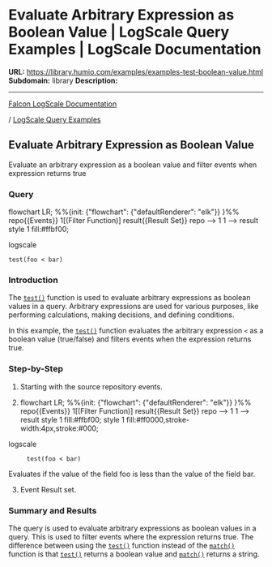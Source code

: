 # Evaluate Arbitrary Expression as Boolean Value | LogScale Query Examples | LogScale Documentation

**URL:** https://library.humio.com/examples/examples-test-boolean-value.html
**Subdomain:** library
**Description:** 

---

[Falcon LogScale Documentation](https://library.humio.com)

/ [LogScale Query Examples](examples.html)

## Evaluate Arbitrary Expression as Boolean Value

Evaluate an arbitrary expression as a boolean value and filter events when expression returns true 

### Query

flowchart LR; %%{init: {"flowchart": {"defaultRenderer": "elk"}} }%% repo{{Events}} 1[(Filter Function)] result{{Result Set}} repo --> 1 1 --> result style 1 fill:#ffbf00;

logscale
    
    
    test(foo < bar)

### Introduction

The [`test()`](https://library.humio.com/data-analysis/functions-test.html) function is used to evaluate arbitrary expressions as boolean values in a query. Arbitrary expressions are used for various purposes, like performing calculations, making decisions, and defining conditions. 

In this example, the [`test()`](https://library.humio.com/data-analysis/functions-test.html) function evaluates the arbitrary expression `<` as a boolean value (true/false) and filters events when the expression returns true. 

### Step-by-Step

  1. Starting with the source repository events.

  2. flowchart LR; %%{init: {"flowchart": {"defaultRenderer": "elk"}} }%% repo{{Events}} 1[(Filter Function)] result{{Result Set}} repo --> 1 1 --> result style 1 fill:#ffbf00; style 1 fill:#ff0000,stroke-width:4px,stroke:#000;

logscale
         
         test(foo < bar)

Evaluates if the value of the field foo is less than the value of the field bar. 

  3. Event Result set.




### Summary and Results

The query is used to evaluate arbitrary expressions as boolean values in a query. This is used to filter events where the expression returns true. The difference between using the [`test()`](https://library.humio.com/data-analysis/functions-test.html) function instead of the [`match()`](https://library.humio.com/data-analysis/functions-match.html) function is that [`test()`](https://library.humio.com/data-analysis/functions-test.html) returns a boolean value and [`match()`](https://library.humio.com/data-analysis/functions-match.html) returns a string.
